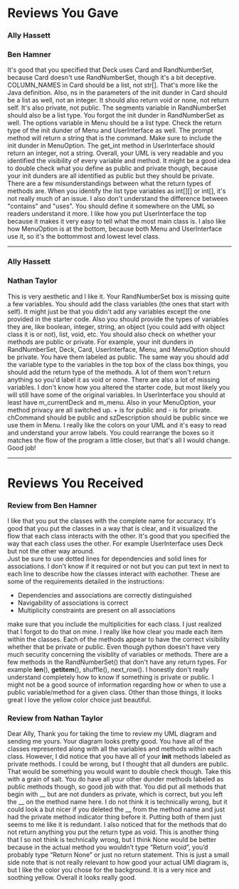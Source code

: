 # Reviews You Gave

### Ally Hassett
### Ben Hamner

It's good that you specified that Deck uses Card and RandNumberSet, because Card
doesn't use RandNumberSet, though it's a bit deceptive. COLUMN_NAMES in Card should
be a list, not str[]. That's more like the Java definition. Also, ns in the parameters
of the init dunder in Card should be a list as well, not an integer. It should also
return void or none, not return self. It's also private, not public. The segments
variable in RandNumberSet should also be a list type. You forgot the init dunder in
RandNumberSet as well. The options variable in Menu should be a list type. Check the 
return type of the init dunder of Menu and UserInterface as well. The prompt method will return a string
that is the command. Make sure to include the init dunder in MenuOption. The get_int
method in UserInterface should return an integer, not a string. Overall, your UML is very
readable and you identified the visibility of every variable and method. It might be
a good idea to double check what you define as public and private though, because your
init dunders are all identified as public but they should be private. There are a few 
misunderstandings between what the return types of methods are. When you identify the list
type variables as int[][] or int[], it's not really much of an issue. I also don't
understand the difference between "contains" and "uses". You should define it somewhere
on the UML so readers understand it more. I like how you put UserInterface the top
because it makes it very easy to tell what the most main class is. I also like how 
MenuOption is at the bottom, because both Menu and UserInterface use it, so it's
the bottommost and lowest level class.

------------------------------------------------------------

### Ally Hassett
### Nathan Taylor

This is very aesthetic and I like it. Your RandNumberSet box is missing quite a
few variables. You should add the class variables (the ones that start with self). It
might just be that you didn't add any variables except the one provided in the
starter code. Also you should provide the types of variables they are, like boolean,
integer, string, an object (you could add with object class it is or not), list,
void, etc. You should also check on whether your methods are public or private. For
example, your init dunders in RandNumberSet, Deck, Card, UserInterface, Menu, and 
MenuOption should be private. You have them labeled as public. The same way you
should add the variable type to the variables in the top box of the class box
things, you should add the return type of the methods. A lot of them won't return 
anything so you'd label it as void or none. There are also a lot of missing variables.
I don't know how you altered the starter code, but most likely you will still have
some of the original variables. In UserInterface you should at least have m_currentDeck
and m_menu. Also in your MenuOption, your method privacy are all switched up. + is for
public and - is for private. chCommand should be public and szDescription should
be public since we use them in Menu. I really like the colors on your UML and
it's easy to read and understand your arrow labels. You could rearrange the boxes
so it matches the flow of the program a little closer, but that's all I would
change. Good job!

------------------------------------------------------------

# Reviews You Received

### Review from Ben Hamner

I like that you put the classes with the complete name for accuracy.
It's good that you put the classes in a way that is clear, and it
visualized the flow that each class interacts with the other. 
It's good that you specified the way that each class uses the other. 
For example UserInterface uses Deck but not the other way around.  
Just be sure to use dotted lines for dependencies and solid lines for
associations.  I don't know if it required or not but you can put text
in next to each line to describe how the classes interact with eachother.
These are some of the requirements detailed in the instructions:
* Dependencies and associations are correctly distinguished
* Navigability of associations is correct
* Multiplicity constraints are present on all associations

make sure that you include the multiplicities for each class.  I just
realized that I forgot to do that on mine.  I really like how clear you
made each item within the classes.  Each of the methods appear to have the
correct visibility whether that be private or public.  Even though python
doesn't have very much security concerning the visiblity of variables or
methods.  There are a few methods in the RandNumberSet() that don't have
any return types.  For example __len__(), __getitem__(), shuffle(), next_row().
I honestly don't really understand completely how to know if something is private
or public.  I might not be a good source of information regarding how or when 
to use a public variable/method for a given class.  Other than those things,
it looks great I love the yellow color choice just beautiful.

### Review from Nathan Taylor

Dear Ally, Thank you for taking the time to review my UML diagram and 
sending me yours. Your diagram looks pretty good. You have all of the classes 
represented along with all the variables and methods within each class. However, 
I did notice that you have all of your __init__ methods labeled as private 
methods. I could be wrong, but I thought that all dunders are public. That
would be something you would want to double check though. Take this with 
a grain of salt. You do have all your other dunder methods labeled as public
methods though, so good job with that. You did put all methods that begin 
with __ but are not dunders as private, which is correct, but you left the 
__ on the method name here. I do not think it is technically wrong, but it 
could look a but nicer if you deleted the __ from the method name and just had
the private method indicator thing before it. Putting both of them just seems to
me like it is redundant. I also noticed that for the methods that do not return
anything you put the return type as void. This is another thing that I so not 
think is technically wrong, but I think None would be better because in the 
actual method you wouldn’t type “Return void”, you’d probably type “Return None”
or just no return statement. This is just a small side note that is not really
relevant to how good your actual UMl diagram is, but I like the color you 
chose for the background. It is a very nice and soothing yellow. Overall it looks really good.

